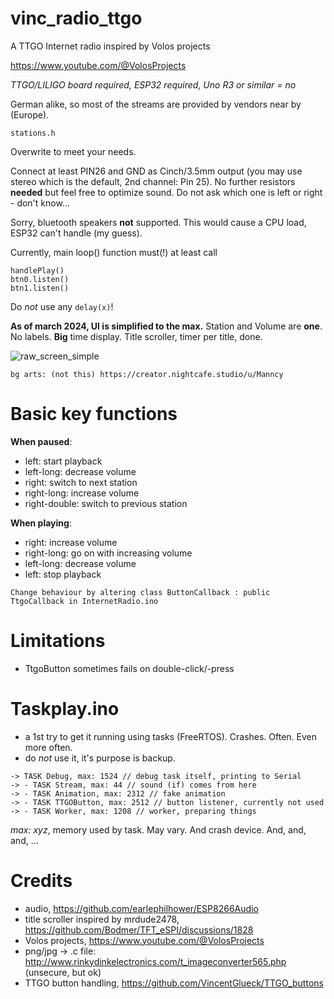 # vinc_radio_ttgo
A TTGO Internet radio inspired by Volos projects

https://www.youtube.com/@VolosProjects

*TTGO/LILIGO board required, ESP32 required, Uno R3 or similar = no*

German alike, so most of the streams are provided by vendors near by (Europe).

``stations.h``

Overwrite to meet your needs.

Connect at least PIN26 and GND as Cinch/3.5mm output (you may use stereo which is the default, 2nd channel: Pin 25).
No further resistors __needed__ but feel free to optimize sound. Do not ask which one is left or right - don't know...

Sorry, bluetooth speakers __not__ supported. This would cause a CPU load, ESP32 can't handle (my guess).

Currently, main loop() function must(!) at least call
```
handlePlay()
btn0.listen()
btn1.listen()
```

  
Do *not* use any ``delay(x)``!

__As of march 2024, UI is simplified to the max.__
Station and Volume are __one__. No labels. __Big__ time display. Title scroller, timer per title, done.

![raw_screen_simple](https://github.com/VincentGlueck/vinc_radio_ttgo/assets/139572548/b443f1e7-c5fd-4a99-8b6f-2d30cadfc777)

``bg arts: (not this) https://creator.nightcafe.studio/u/Manncy``

# Basic key functions

__When paused__:
* left: start playback
* left-long: decrease volume
* right: switch to next station
* right-long: increase volume
* right-double: switch to previous station

__When playing__:
* right: increase volume
* right-long: go on with increasing volume
* left-long: decrease volume
* left: stop playback

``Change behaviour by altering class ButtonCallback : public TtgoCallback in InternetRadio.ino``

# Limitations

* TtgoButton sometimes fails on double-click/-press

# Taskplay.ino

* a 1st try to get it running using tasks (FreeRTOS). Crashes. Often. Even more often.
* do _not_ use it, it's purpose is backup.

```
-> TASK Debug, max: 1524 // debug task itself, printing to Serial
-> - TASK Stream, max: 44 // sound (if) comes from here
-> - TASK Animation, max: 2312 // fake animation
-> - TASK TTGOButton, max: 2512 // button listener, currently not used
-> - TASK Worker, max: 1208 // worker, preparing things
```
_*max: xyz*_, memory used by task. May vary. And crash device. And, and, and, ...

# Credits
* audio, https://github.com/earlephilhower/ESP8266Audio
* title scroller inspired by mrdude2478, https://github.com/Bodmer/TFT_eSPI/discussions/1828
* Volos projects, https://www.youtube.com/@VolosProjects
* png/jpg -> .c file: http://www.rinkydinkelectronics.com/t_imageconverter565.php (unsecure, but ok)
* TTGO button handling, https://github.com/VincentGlueck/TTGO_buttons
